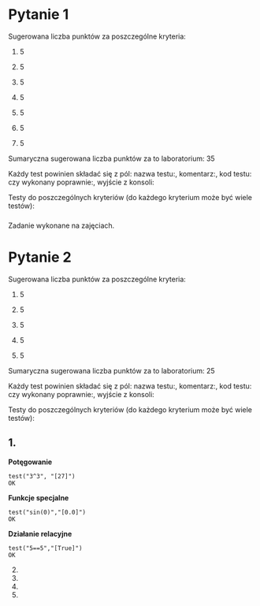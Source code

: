 # Pytanie 1
Sugerowana liczba punktów za poszczególne kryteria:

1. 5

2. 5

3. 5

4. 5

5. 5

6. 5

7. 5

Sumaryczna sugerowana liczba punktów za to laboratorium: 35

Każdy test powinien składać się z pól: nazwa testu:, komentarz:, kod testu: czy wykonany poprawnie:, wyjście z konsoli:

Testy do poszczególnych kryteriów (do każdego kryterium może być wiele testów):

###

Zadanie wykonane na zajęciach. 

 # Pytanie 2
 Sugerowana liczba punktów za poszczególne kryteria:

1. 5

2. 5

3. 5

4. 5

5. 5

Sumaryczna sugerowana liczba punktów za to laboratorium: 25

Każdy test powinien składać się z pól: nazwa testu:, komentarz:, kod testu: czy wykonany poprawnie:, wyjście z konsoli:

Testy do poszczególnych kryteriów (do każdego kryterium może być wiele testów):

## 1. 
**Potęgowanie**
```
test("3^3", "[27]")
OK
```

**Funkcje specjalne**
```
test("sin(0)","[0.0]")
OK
```


**Działanie relacyjne**
```
test("5==5","[True]")
OK
```
 
 
2. 

3.

4.

5.

